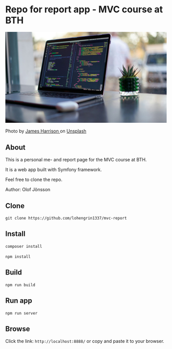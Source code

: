 # Repo for report app - MVC course at BTH

![An image of a laptop](.img/readme.jpg)

<p>
    Photo by 
    <a href="https://unsplash.com/@jstrippa?utm_content=creditCopyText&utm_medium=referral&utm_source=unsplash">
        James Harrison
    </a>
    on 
    <a href="https://unsplash.com/photos/black-laptop-computer-turned-on-on-table-vpOeXr5wmR4?utm_content=creditCopyText&utm_medium=referral&utm_source=unsplash">
        Unsplash
    </a>
</p>

## About
This is a personal me- and report page for the MVC course at BTH.

It is a web app built with Symfony framework.

Feel free to clone the repo.

Author: Olof Jönsson
  

## Clone

```
git clone https://github.com/lohengrin1337/mvc-report

```

## Install

```
composer install

npm install
```

## Build

```
npm run build
```

## Run app

```
npm run server
```

## Browse

Click the link: `http://localhost:8888/` or copy and paste it to your browser.